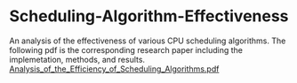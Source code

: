 # Scheduling-Algorithm-Effectiveness
An analysis of the effectiveness of various CPU scheduling algorithms. The following pdf is the corresponding research paper including the implemetation, methods, and results.
[Analysis_of_the_Efficiency_of_Scheduling_Algorithms.pdf](https://github.com/JoshEHenderson/Scheduling-Algorithm-Efficiency/files/7842878/Analysis_of_the_Efficiency_of_Scheduling_Algorithms.pdf)
